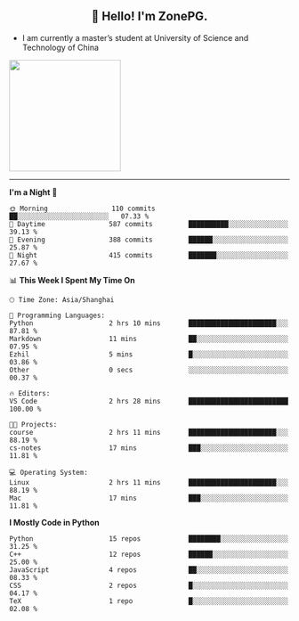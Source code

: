 <h2 align="center">👋 Hello! I'm ZonePG.</h2>

- I am currently a master’s student at University of Science and Technology of China

<img height=200 align="center" src="https://github-readme-stats.vercel.app/api?username=zonepg" />

-------

<!--START_SECTION:waka-->
**I'm a Night 🦉** 

```text
🌞 Morning                110 commits         ██░░░░░░░░░░░░░░░░░░░░░░░   07.33 % 
🌆 Daytime                587 commits         ██████████░░░░░░░░░░░░░░░   39.13 % 
🌃 Evening                388 commits         ██████░░░░░░░░░░░░░░░░░░░   25.87 % 
🌙 Night                  415 commits         ███████░░░░░░░░░░░░░░░░░░   27.67 % 
```


📊 **This Week I Spent My Time On** 

```text
🕑︎ Time Zone: Asia/Shanghai

💬 Programming Languages: 
Python                   2 hrs 10 mins       ██████████████████████░░░   87.81 % 
Markdown                 11 mins             ██░░░░░░░░░░░░░░░░░░░░░░░   07.95 % 
Ezhil                    5 mins              █░░░░░░░░░░░░░░░░░░░░░░░░   03.86 % 
Other                    0 secs              ░░░░░░░░░░░░░░░░░░░░░░░░░   00.37 % 

🔥 Editors: 
VS Code                  2 hrs 28 mins       █████████████████████████   100.00 % 

🐱‍💻 Projects: 
course                   2 hrs 11 mins       ██████████████████████░░░   88.19 % 
cs-notes                 17 mins             ███░░░░░░░░░░░░░░░░░░░░░░   11.81 % 

💻 Operating System: 
Linux                    2 hrs 11 mins       ██████████████████████░░░   88.19 % 
Mac                      17 mins             ███░░░░░░░░░░░░░░░░░░░░░░   11.81 % 
```

**I Mostly Code in Python** 

```text
Python                   15 repos            ████████░░░░░░░░░░░░░░░░░   31.25 % 
C++                      12 repos            ██████░░░░░░░░░░░░░░░░░░░   25.00 % 
JavaScript               4 repos             ██░░░░░░░░░░░░░░░░░░░░░░░   08.33 % 
CSS                      2 repos             █░░░░░░░░░░░░░░░░░░░░░░░░   04.17 % 
TeX                      1 repo              █░░░░░░░░░░░░░░░░░░░░░░░░   02.08 % 
```




<!--END_SECTION:waka-->
